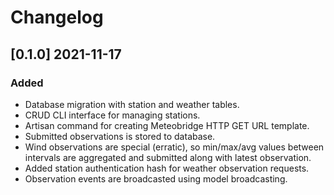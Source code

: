 # Changelog

## [0.1.0] 2021-11-17

### Added
- Database migration with station and weather tables.
- CRUD CLI interface for managing stations.
- Artisan command for creating Meteobridge HTTP GET URL template.
- Submitted observations is stored to database.
- Wind observations are special (erratic), so min/max/avg values
  between intervals are aggregated and submitted along with latest
  observation.
- Added station authentication hash for weather observation requests.
- Observation events are broadcasted using model broadcasting.
